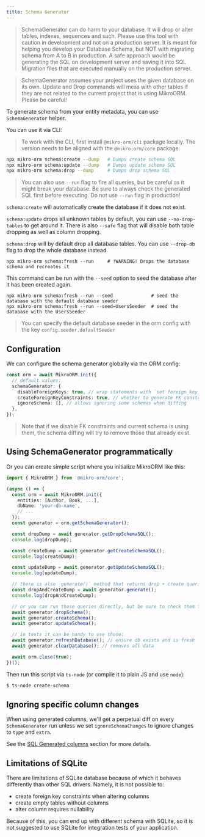 ```yaml
---
title: Schema Generator
---
```


> SchemaGenerator can do harm to your database. It will drop or alter tables, indexes, sequences and such. Please use this tool with caution in development and not on a production server. It is meant for helping you develop your Database Schema, but NOT with migrating schema from A to B in production. A safe approach would be generating the SQL on development server and saving it into SQL Migration files that are executed manually on the production server.

> SchemaGenerator assumes your project uses the given database on its own. Update and Drop commands will mess with other tables if they are not related to the current project that is using MikroORM. Please be careful!

To generate schema from your entity metadata, you can use `SchemaGenerator` helper.

You can use it via CLI:

> To work with the CLI, first install `@mikro-orm/cli` package locally. The version needs to be aligned with the `@mikro-orm/core` package.

```sh
npx mikro-orm schema:create --dump   # Dumps create schema SQL
npx mikro-orm schema:update --dump   # Dumps update schema SQL
npx mikro-orm schema:drop --dump     # Dumps drop schema SQL
```

> You can also use `--run` flag to fire all queries, but be careful as it might break your database. Be sure to always check the generated SQL first before executing. Do not use `--run` flag in production!

`schema:create` will automatically create the database if it does not exist.

`schema:update` drops all unknown tables by default, you can use `--no-drop-tables` to get around it. There is also `--safe` flag that will disable both table dropping as well as column dropping.

`schema:drop` will by default drop all database tables. You can use `--drop-db` flag to drop the whole database instead.

```shell
npx mikro-orm schema:fresh --run     # !WARNING! Drops the database schema and recreates it
```

This command can be run with the `--seed` option to seed the database after it has been created again.

```shell
npx mikro-orm schema:fresh --run --seed              # seed the database with the default database seeder
npx mikro-orm schema:fresh --run --seed=UsersSeeder  # seed the database with the UsersSeeder
```

> You can specify the default database seeder in the orm config with the key `config.seeder.defaultSeeder`

## Configuration

We can configure the schema generator globally via the ORM config:

```ts
const orm = await MikroORM.init({
  // default values:
  schemaGenerator: {
    disableForeignKeys: true, // wrap statements with `set foreign_key_checks = 0` or equivalent
    createForeignKeyConstraints: true, // whether to generate FK constraints
    ignoreSchema: [], // allows ignoring some schemas when diffing
  },
});
```

> Note that if we disable FK constraints and current schema is using them, the schema diffing will try to remove those that already exist.

## Using SchemaGenerator programmatically

Or you can create simple script where you initialize MikroORM like this:

```ts title="./create-schema.ts"
import { MikroORM } from '@mikro-orm/core';

(async () => {
  const orm = await MikroORM.init({
    entities: [Author, Book, ...],
    dbName: 'your-db-name',
    // ...
  });
  const generator = orm.getSchemaGenerator();

  const dropDump = await generator.getDropSchemaSQL();
  console.log(dropDump);

  const createDump = await generator.getCreateSchemaSQL();
  console.log(createDump);

  const updateDump = await generator.getUpdateSchemaSQL();
  console.log(updateDump);

  // there is also `generate()` method that returns drop + create queries
  const dropAndCreateDump = await generator.generate();
  console.log(dropAndCreateDump);

  // or you can run those queries directly, but be sure to check them first!
  await generator.dropSchema();
  await generator.createSchema();
  await generator.updateSchema();

  // in tests it can be handy to use those:
  await generator.refreshDatabase(); // ensure db exists and is fresh
  await generator.clearDatabase(); // removes all data

  await orm.close(true);
})();
```

Then run this script via `ts-node` (or compile it to plain JS and use `node`):

```sh
$ ts-node create-schema
```

## Ignoring specific column changes

When using generated columns, we'll get a perpetual diff on every `SchemaGenerator` run unless we set `ignoreSchemaChanges` to ignore changes to `type` and `extra`.

See the [SQL Generated columns](./defining-entities.md#sql-generated-columns) section for more details.

## Limitations of SQLite

There are limitations of SQLite database because of which it behaves differently than other SQL drivers. Namely, it is not possible to:

- create foreign key constraints when altering columns
- create empty tables without columns
- alter column requires nullability

Because of this, you can end up with different schema with SQLite, so it is not suggested to use SQLite for integration tests of your application.
